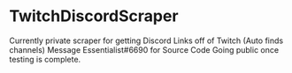 # TwitchDiscordScraper

Currently private scraper for getting Discord Links off of Twitch (Auto finds channels)
Message Essentialist#6690 for Source Code
Going public once testing is complete.
